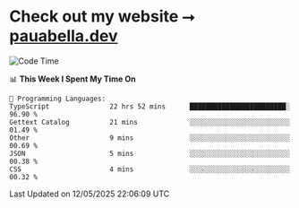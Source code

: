 # Check out my website ⭢ [pauabella.dev](https://pauabella.dev)

<!--START_SECTION:waka-->
![Code Time](http://img.shields.io/badge/Code%20Time-4%2C412%20hrs%2020%20mins-blue)

📊 **This Week I Spent My Time On** 

```text
💬 Programming Languages: 
TypeScript               22 hrs 52 mins      ████████████████████████░   96.90 % 
Gettext Catalog          21 mins             ░░░░░░░░░░░░░░░░░░░░░░░░░   01.49 % 
Other                    9 mins              ░░░░░░░░░░░░░░░░░░░░░░░░░   00.69 % 
JSON                     5 mins              ░░░░░░░░░░░░░░░░░░░░░░░░░   00.38 % 
CSS                      4 mins              ░░░░░░░░░░░░░░░░░░░░░░░░░   00.32 % 
```


 Last Updated on 12/05/2025 22:06:09 UTC
<!--END_SECTION:waka-->

